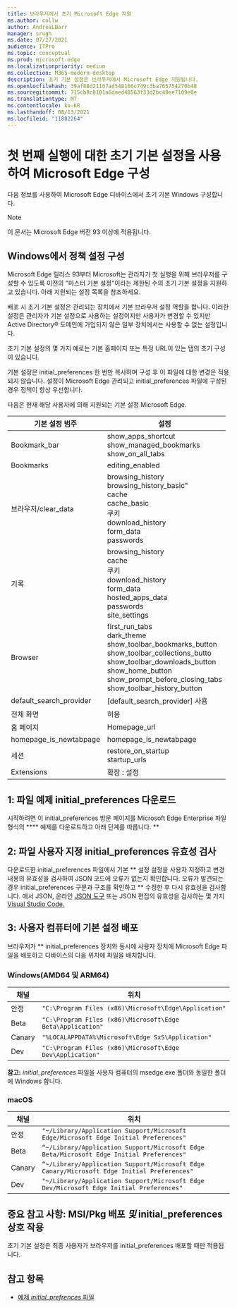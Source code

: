 ```yaml
---
title: 브라우저에서 초기 Microsoft Edge 지원
ms.author: collw
author: AndreaLBarr
manager: srugh
ms.date: 07/27/2021
audience: ITPro
ms.topic: conceptual
ms.prod: microsoft-edge
ms.localizationpriority: medium
ms.collection: M365-modern-desktop
description: 초기 기본 설정은 브라우저에서 Microsoft Edge 지원됩니다.
ms.openlocfilehash: 39af88d21107ad548166c749c3ba765754270b48
ms.sourcegitcommit: 715cb8c8101a6daed48563f33d2bc40ee7109e0e
ms.translationtype: MT
ms.contentlocale: ko-KR
ms.lasthandoff: 08/13/2021
ms.locfileid: "11882264"
---
```

# <a name="configure-microsoft-edge-using-initial-preferences-settings-for-the-first-run"></a>첫 번째 실행에 대한 초기 기본 설정을 사용하여 Microsoft Edge 구성

다음 정보를 사용하여 Microsoft Edge 디바이스에서 초기 기본 Windows 구성합니다.

> [!Note]
> 이 문서는 Microsoft Edge 버전 93 이상에 적용됩니다.

## <a name="configure-policy-settings-on-windows"></a>Windows에서 정책 설정 구성

Microsoft Edge 릴리스 93부터 Microsoft는 관리자가 첫 실행을 위해 브라우저를 구성할 수 있도록 이전의 "마스터 기본 설정"이라는 제한된 수의 초기 기본 설정을 지원하고 있습니다. 아래 지원되는 설정 목록을 참조하세요.  

배포 시 초기 기본 설정은 관리되는 장치에서 기본 브라우저 설정 역할을 합니다. 이러한 설정은 관리자가 기본 설정으로 사용하는 설정이지만 사용자가 변경할 수 있지만 Active Directory® 도메인에 가입되지 않은 일부 장치에서는 사용할 수 없는 설정입니다.

초기 기본 설정의 몇 가지 예로는 기본 홈페이지 또는 특정 URL이 있는 탭의 초기 구성이 있습니다.

기본 설정은 initial_preferences 한 번만 복사하며 구성 후 이 파일에 대한 변경은 적용되지 않습니다. 설정이 Microsoft Edge 관리되고 [](/deployedge/microsoft-edge-policies) initial_preferences 파일에 구성된 경우 정책이 항상 우선합니다.

다음은 현재 해당 사용자에 의해 지원되는 기본 설정 Microsoft Edge.

| 기본 설정 범주 | 설정 |
| - | - |
| Bookmark_bar | show_apps_shortcut<br>show_managed_bookmarks<br>show_on_all_tabs |
| Bookmarks | editing_enabled |
| 브라우저/clear_data | browsing_history<br>browsing_history_basic"<br>cache<br>cache_basic<br>쿠키<br>download_history<br>form_data<br>passwords |
| 기록 | browsing_history<br>cache<br>쿠키<br>download_history<br>form_data<br>hosted_apps_data<br>passwords<br>site_settings |
| Browser | first_run_tabs<br>dark_theme<br>show_toolbar_bookmarks_button<br>show_toolbar_collections_butto<br>show_toolbar_downloads_button<br>show_home_button<br>show_prompt_before_closing_tabs<br>show_toolbar_history_button |
| default_search_provider | [default_search_provider] 사용 |
| 전체 화면 | 허용 |
| 홈 페이지 | Homepage_url |
| homepage_is_newtabpage | homepage_is_newtabpage |
| 세션 | restore_on_startup<br>startup_urls |
| Extensions | 확장 : 설정 |

## <a name="1-download-an-example-initial_preferences-file"></a>1: 파일 예제 initial_preferences 다운로드

시작하려면 이 initial_preferences 방문 페이지를 Microsoft Edge Enterprise 파일 형식의 [](https://www.microsoft.com/edge/business/download) **** 예제를 다운로드하고 아래 단계를 따릅니다. **

## <a name="2-customize-and-validate-the-initial_preferences-file"></a>2: 파일 사용자 지정 initial_preferences 유효성 검사

다운로드한 initial_preferences 파일에서 기본 ** 설정 설정을 사용자 지정하고 변경 내용의 유효성을 검사하여 JSON 코드에 오류가 없는지 확인합니다. 오류가 발견되는 경우 initial_preferences 구문과 구조를 확인하고 ** 수정한 후 다시 유효성을 검사합니다. 에서 JSON, 온라인 [JSON 도구](https://jsonformatter.org/) 또는 JSON 편집의 유효성을 검사하는 몇 가지 [Visual Studio Code.](https://code.visualstudio.com/docs/languages/json)

## <a name="3-deploy-preferences-to-users-computer"></a>3: 사용자 컴퓨터에 기본 설정 배포

브라우저가 ** initial_preferences 장치와 동시에 사용자 장치에 Microsoft Edge 파일을 배포하고 디바이스의 다음 위치에 파일을 배치합니다.

### <a name="windows-amd64-and-arm64"></a>Windows(AMD64 및 ARM64)

| 채널 | 위치 |
| - | - |
| 안정 | `"C:\Program Files (x86)\Microsoft\Edge\Application"` |
| Beta | `"C:\Program Files (x86)\Microsoft\Edge Beta\Application"` |
|Canary | `"%LOCALAPPDATA%\Microsoft\Edge SxS\Application"` |
| Dev | `"C:\Program Files (x86)\Microsoft\Edge Dev\Application"` |

**참고:** *initial_preferences* 파일을 사용자 컴퓨터의 msedge.exe 폴더와 동일한 폴더에 Windows 합니다.  

### <a name="macos"></a>macOS

| 채널 | 위치 |
| - | - |
| 안정 | `"~/Library/Application Support/Microsoft Edge/Microsoft Edge Initial Preferences"` |
| Beta | `“~/Library/Application Support/Microsoft Edge Beta/Microsoft Edge Initial Preferences"` |
| Canary | `“~/Library/Application Support/Microsoft Edge Canary/Microsoft Edge Initial Preferences"` |
| Dev | `"~/Library/Application Support/Microsoft Edge Dev/Microsoft Edge Initial Preferences"` |

## <a name="important-notes-msi--pkg-deployment-and-initial_preferences-interaction"></a>중요 참고 사항: MSI/Pkg 배포 *및* initial_preferences 상호 작용

초기 기본 설정은 최종 사용자가 브라우저를 initial_preferences 배포할 때만 적용됩니다.  

## <a name="see-also"></a>참고 항목

- [예제 *initial_prefrences* 파일](https://www.microsoft.com/edge/business/download)
